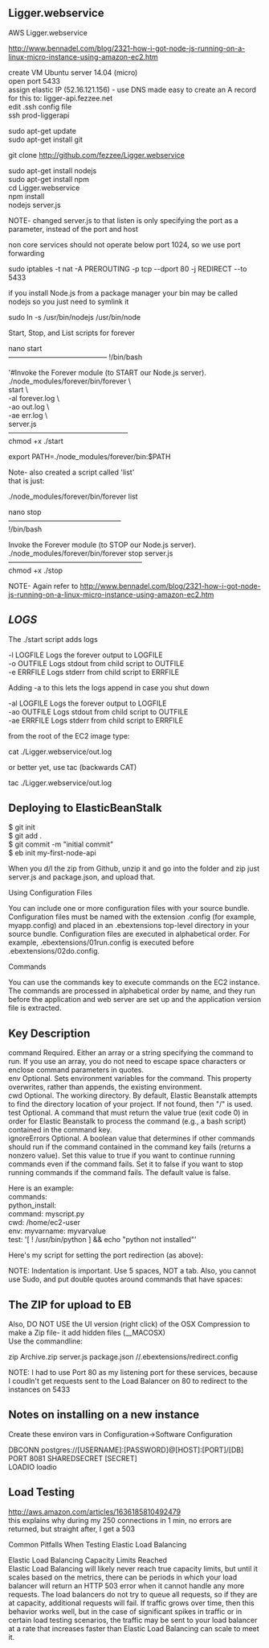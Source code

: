 Ligger.webservice  
-----------------  
  
AWS Ligger.webservice  

http://www.bennadel.com/blog/2321-how-i-got-node-js-running-on-a-linux-micro-instance-using-amazon-ec2.htm
  
  
create VM Ubuntu server 14.04 (micro)  
open port 5433  
assign elastic IP (52.16.121.156) - use DNS made easy to create an A record for this to:   ligger-api.fezzee.net  
edit .ssh config file  
ssh prod-liggerapi  
  
sudo apt-get update  
sudo apt-get install git  
  
git clone http://github.com/fezzee/Ligger.webservice  
  
  
sudo apt-get install nodejs  
sudo apt-get install npm  
cd Ligger.webservice  
npm install  
nodejs server.js  

NOTE- changed server.js to that listen is only specifying the port as a parameter, instead of the port and host  
  
non core services should not operate below port 1024, so we use port forwarding  
  
sudo iptables -t nat -A PREROUTING -p tcp --dport 80 -j REDIRECT --to 5433  
  
if you install Node.js from a package manager your bin may be called nodejs so you just need to symlink it  
  
sudo ln -s /usr/bin/nodejs /usr/bin/node  
  
  
Start, Stop, and List scripts for forever 
  
nano  start  
—————————————— 
!/bin/bash  
  
'#Invoke the Forever module (to START our Node.js server).  
 ./node_modules/forever/bin/forever \  
 start \  
 -al forever.log \  
 -ao out.log \  
 -ae err.log \  
 server.js  
—————————————————  
chmod +x ./start  
  
export PATH=./node_modules/forever/bin:$PATH  
  
  
Note- also created a script called 'list'  
that is just:  
  
 ./node_modules/forever/bin/forever list  
  
  
  
  
nano stop  
————————————————  
!/bin/bash  
  
Invoke the Forever module (to STOP our Node.js server).  
 ./node_modules/forever/bin/forever stop server.js  
———————————————————  
chmod +x ./stop  
  
  
NOTE- Again refer to http://www.bennadel.com/blog/2321-how-i-got-node-js-running-on-a-linux-micro-instance-using-amazon-ec2.htm  
  
*LOGS*
---------  
  
The ./start script adds logs  
  
-l  LOGFILE      Logs the forever output to LOGFILE  
-o  OUTFILE      Logs stdout from child script to OUTFILE  
-e  ERRFILE      Logs stderr from child script to ERRFILE  
  
Adding -a to this lets the logs append in case you shut down  
  
-al  LOGFILE      Logs the forever output to LOGFILE  
-ao  OUTFILE      Logs stdout from child script to OUTFILE  
-ae  ERRFILE      Logs stderr from child script to ERRFILE  
  
from the root of the EC2 image type:  
  
cat ./Ligger.webservice/out.log  
  
or better yet, use tac (backwards CAT)  
  
tac ./Ligger.webservice/out.log  
  
  
Deploying to ElasticBeanStalk  
------------------- 
$ git init  
$ git add .  
$ git commit -m "initial commit"  
$ eb init my-first-node-api  
  
  
When you d/l the zip from Github, unzip it and go into the folder and zip just server.js and package.json, and upload that.  
 

Using Configuration Files  
  
You can include one or more configuration files with your source bundle. Configuration files must be named with the extension .config (for example, myapp.config) and placed in an .ebextensions top-level directory in your source bundle. Configuration files are executed in alphabetical order. For example, .ebextensions/01run.config is executed before .ebextensions/02do.config.  

Commands  
  
You can use the commands key to execute commands on the EC2 instance. The commands are processed in alphabetical order by name, and they run before the application and web server are set up and the application version file is extracted.  
  
  Key	      Description  
----------  
command       Required. Either an array or a string specifying the command to run. If you use an array, you do not need to escape space characters or enclose command parameters in quotes.  
env           Optional. Sets environment variables for the command. This property overwrites, rather than appends, the existing environment.  
cwd           Optional. The working directory. By default, Elastic Beanstalk attempts to find the directory location of your project. If not found, then "/" is used.  
test          Optional. A command that must return the value true (exit code 0) in order for Elastic Beanstalk to process the command (e.g., a bash script) contained in the command key.  
ignoreErrors  Optional. A boolean value that determines if other commands should run if the command contained in the command key fails (returns a nonzero value). Set this value to true if you want to continue running commands even if the command fails. Set it to false if you want to stop running commands if the command fails. The default value is false.  


  
Here is an example:  
commands:  
  python_install:  
    command: myscript.py  
    cwd: /home/ec2-user  
    env: myvarname: myvarvalue  
    test: '[ ! /usr/bin/python ] && echo "python not installed"'  
  
  
Here's my script for setting the port redirection (as above):

NOTE: Indentation is important. Use 5 spaces, NOT a tab. Also, you cannot use Sudo, and put double quotes around commands that have spaces:  
  
  
The ZIP for upload to EB  
------------------------  
Also, DO NOT USE the UI version (right click) of the OSX Compression to make a Zip file- it add hidden files (__MACOSX)  
Use the commandline:  

zip Archive.zip server.js package.json  //.ebextensions/redirect.config

NOTE: I had to use Port 80 as my listening port for these services, because I coudln't get requests sent to the Load Balancer on 80 to redirect to the instances on 5433

Notes on installing on a new instance
------------------------------------
Create these environ vars in Configuration->Software Configuration

DBCONN postgres://[USERNAME]:[PASSWORD]@[HOST]:[PORT]/[DB]
PORT 8081
SHAREDSECRET  [SECRET]  
LOADIO  loadio

Load Testing  
-----------   
http://aws.amazon.com/articles/1636185810492479  
this explains why during my 250 connections in 1 min, no errors are returned, but straight after, I get a 503  
  
  
Common Pitfalls When Testing Elastic Load Balancing  

Elastic Load Balancing Capacity Limits Reached  
Elastic Load Balancing will likely never reach true capacity limits, but until it scales based on the metrics, there can be periods in which your load balancer will return an HTTP 503 error when it cannot handle any more requests. The load balancers do not try to queue all requests, so if they are at capacity, additional requests will fail. If traffic grows over time, then this behavior works well, but in the case of significant spikes in traffic or in certain load testing scenarios, the traffic may be sent to your load balancer at a rate that increases faster than Elastic Load Balancing can scale to meet it.  
  
